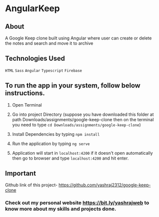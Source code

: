 # AngularKeep

## About
A Google Keep clone built using Angular where user can create or delete the notes and search and move it to archive

## Technologies Used
`HTML` `Sass` `Angular` `Typescript` `Firebase`

## To run the app in your system, follow below instructions. 

1. Open Terminal 

2. Go into project Directory (suppose you have downloaded this folder at path Downloads/assignments/google-keep-clone then on the terminal you need to type `cd Downloads/assignments/google-keep-clone`)

3. Install Dependencies by typing `npm install`

4. Run  the application by typing `ng serve`

5. Application will start in `localhost:4200` if it doesn't open automatically then go to browser and type `localhost:4200` and hit enter.


## Important

Github link of this project- https://github.com/yashraj2312/google-keep-clone

### Check out my personal website https://bit.ly/yashrajweb to know more about my skills and projects done.
